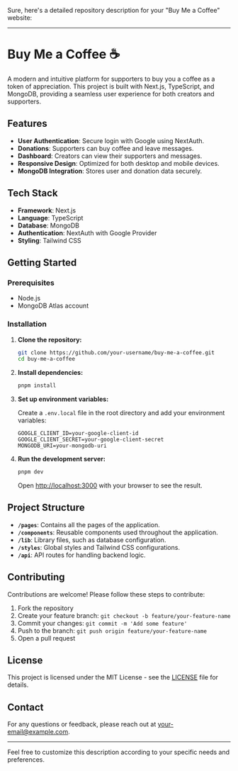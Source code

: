 Sure, here's a detailed repository description for your "Buy Me a Coffee" website:

---

# Buy Me a Coffee ☕️

A modern and intuitive platform for supporters to buy you a coffee as a token of appreciation. This project is built with Next.js, TypeScript, and MongoDB, providing a seamless user experience for both creators and supporters.

## Features

- **User Authentication**: Secure login with Google using NextAuth.
- **Donations**: Supporters can buy coffee and leave messages.
- **Dashboard**: Creators can view their supporters and messages.
- **Responsive Design**: Optimized for both desktop and mobile devices.
- **MongoDB Integration**: Stores user and donation data securely.

## Tech Stack

- **Framework**: Next.js
- **Language**: TypeScript
- **Database**: MongoDB
- **Authentication**: NextAuth with Google Provider
- **Styling**: Tailwind CSS

## Getting Started

### Prerequisites

- Node.js
- MongoDB Atlas account

### Installation

1. **Clone the repository:**

   ```bash
   git clone https://github.com/your-username/buy-me-a-coffee.git
   cd buy-me-a-coffee
   ```

2. **Install dependencies:**

   ```bash
   pnpm install
   ```

3. **Set up environment variables:**

   Create a `.env.local` file in the root directory and add your environment variables:

   ```env
   GOOGLE_CLIENT_ID=your-google-client-id
   GOOGLE_CLIENT_SECRET=your-google-client-secret
   MONGODB_URI=your-mongodb-uri
   ```

4. **Run the development server:**

   ```bash
   pnpm dev
   ```

   Open [http://localhost:3000](http://localhost:3000) with your browser to see the result.

## Project Structure

- **`/pages`**: Contains all the pages of the application.
- **`/components`**: Reusable components used throughout the application.
- **`/lib`**: Library files, such as database configuration.
- **`/styles`**: Global styles and Tailwind CSS configurations.
- **`/api`**: API routes for handling backend logic.

## Contributing

Contributions are welcome! Please follow these steps to contribute:

1. Fork the repository
2. Create your feature branch: `git checkout -b feature/your-feature-name`
3. Commit your changes: `git commit -m 'Add some feature'`
4. Push to the branch: `git push origin feature/your-feature-name`
5. Open a pull request

## License

This project is licensed under the MIT License - see the [LICENSE](LICENSE) file for details.

## Contact

For any questions or feedback, please reach out at [your-email@example.com](mailto:your-email@example.com).

---

Feel free to customize this description according to your specific needs and preferences.
